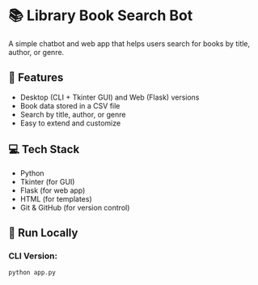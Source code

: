 # 📚 Library Book Search Bot

A simple chatbot and web app that helps users search for books by title, author, or genre.

## 🔧 Features

- Desktop (CLI + Tkinter GUI) and Web (Flask) versions
- Book data stored in a CSV file
- Search by title, author, or genre
- Easy to extend and customize

## 💻 Tech Stack

- Python
- Tkinter (for GUI)
- Flask (for web app)
- HTML (for templates)
- Git & GitHub (for version control)

## 🚀 Run Locally

### CLI Version:
```bash
python app.py

